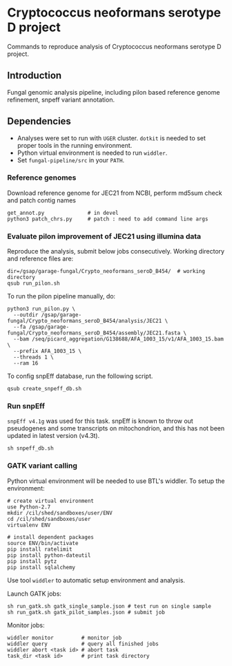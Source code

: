 # Cryptococcus neoformans serotype D project
Commands to reproduce analysis of Cryptococcus neoformans serotype D project.

## Introduction
Fungal genomic analysis pipeline, including pilon based reference genome refinement, snpeff variant annotation.

## Dependencies
* Analyses were set to run with `UGER` cluster. `dotkit` is needed to set proper tools in the running environment.  
* Python virtual environment is needed to run `widdler`.
* Set `fungal-pipeline/src` in your `PATH`.

### Reference genomes
Download reference genome for JEC21 from NCBI, perform md5sum check and patch contig names
```
get_annot.py              # in devel
python3 patch_chrs.py     # patch : need to add command line args
```

### Evaluate pilon improvement of JEC21 using illumina data
Reproduce the analysis, submit below jobs consecutively.
Working directory and reference files are:
```
dir=/gsap/garage-fungal/Crypto_neoformans_seroD_B454/  # working directory
qsub run_pilon.sh
```

To run the pilon pipeline manually, do:
```shell
python3 run_pilon.py \
  --outdir /gsap/garage-fungal/Crypto_neoformans_seroD_B454/analysis/JEC21 \
  --fa /gsap/garage-fungal/Crypto_neoformans_seroD_B454/assembly/JEC21.fasta \
  --bam /seq/picard_aggregation/G138688/AFA_1003_15/v1/AFA_1003_15.bam \
  --prefix AFA_1003_15 \
  --threads 1 \
  --ram 16
```

To config snpEff database, run the following script.
```
qsub create_snpeff_db.sh
```
### Run snpEff

`snpEff v4.1g` was used for this task. snpEff is known to throw out pseudogenes and some transcripts on mitochondrion, and this has not been updated in latest version (v4.3t).
```
sh snpeff_db.sh
```

### GATK variant calling
Python virtual environment will be needed to use BTL's widdler. To setup the environment:
```
# create virtual environment
use Python-2.7
mkdir /cil/shed/sandboxes/user/ENV
cd /cil/shed/sandboxes/user
virtualenv ENV                          

# install dependent packages
source ENV/bin/activate
pip install ratelimit
pip install python-dateutil
pip install pytz
pip install sqlalchemy
```
Use tool `widdler` to automatic setup environment and analysis.

Launch GATK jobs:
```
sh run_gatk.sh gatk_single_sample.json # test run on single sample
sh run_gatk.sh gatk_pilot_samples.json # submit job
```
Monitor jobs:
```
widdler monitor         # monitor job
widdler query           # query all finished jobs
widdler abort <task id> # abort task
task_dir <task id>      # print task directory
```
